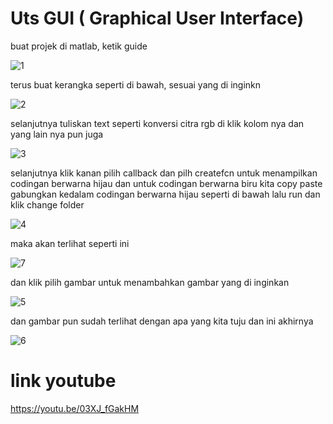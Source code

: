 # Uts GUI ( Graphical User Interface)

buat projek di matlab, ketik guide

![1](https://user-images.githubusercontent.com/37741274/117209069-13d75e00-ae20-11eb-908d-cbc01267dcd7.png)

terus buat kerangka seperti di bawah, sesuai yang di inginkn 

![2](https://user-images.githubusercontent.com/37741274/117209482-96601d80-ae20-11eb-9d2c-997aeb973e1a.png)


selanjutnya tuliskan text seperti konversi citra rgb di klik kolom nya dan yang lain nya pun juga

![3](https://user-images.githubusercontent.com/37741274/117209878-2aca8000-ae21-11eb-831c-7eb321367bf1.png)

selanjutnya klik kanan pilih callback dan pilh createfcn untuk menampilkan codingan berwarna hijau dan untuk codingan berwarna biru kita copy paste gabungkan kedalam codingan berwarna hijau seperti di bawah lalu run dan klik change folder

![4](https://user-images.githubusercontent.com/37741274/117210413-d4117600-ae21-11eb-9252-d08b97dfbc55.png)

maka akan terlihat seperti ini

![7](https://user-images.githubusercontent.com/37741274/117211008-ac6edd80-ae22-11eb-9564-c5455faa61f2.png)

dan klik pilih gambar untuk menambahkan gambar yang di inginkan 

![5](https://user-images.githubusercontent.com/37741274/117211185-e213c680-ae22-11eb-99d4-0f11392d2f1e.png)

dan gambar pun sudah terlihat dengan apa yang kita tuju dan ini akhirnya

![6](https://user-images.githubusercontent.com/37741274/117211398-21daae00-ae23-11eb-9e3b-7c62bdfd56b7.png)

# link youtube

https://youtu.be/03XJ_fGakHM
